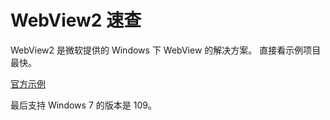 # WebView2 速查

WebView2 是微软提供的 Windows 下 WebView 的解决方案。
直接看示例项目最快。

[官方示例](https://github.com/MicrosoftEdge/WebView2Samples)

最后支持 Windows 7 的版本是 109。
